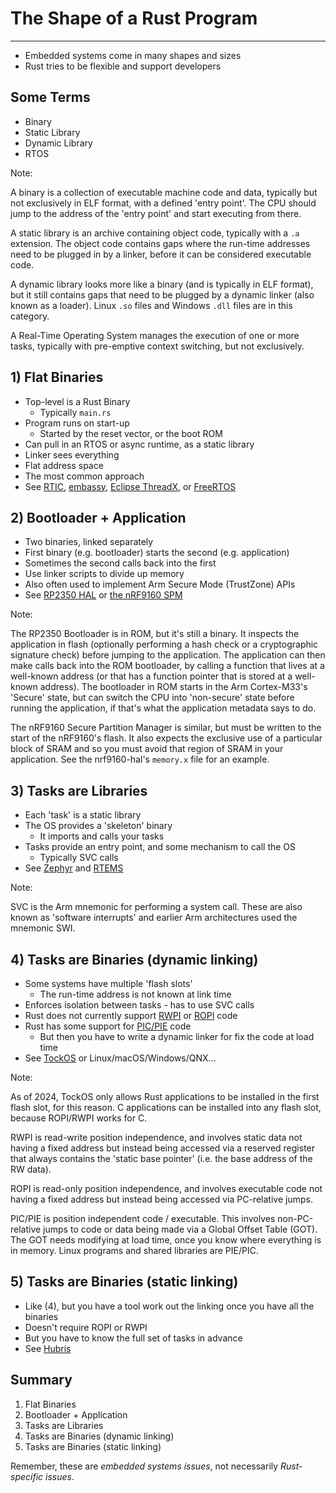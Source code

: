 # The Shape of a Rust Program

---

* Embedded systems come in many shapes and sizes
* Rust tries to be flexible and support developers

## Some Terms

* Binary
* Static Library
* Dynamic Library
* RTOS

Note:

A binary is a collection of executable machine code and data, typically but not
exclusively in ELF format, with a defined 'entry point'. The CPU should jump to
the address of the 'entry point' and start executing from there.

A static library is an archive containing object code, typically with a `.a`
extension. The object code contains gaps where the run-time addresses need to be
plugged in by a linker, before it can be considered executable code.

A dynamic library looks more like a binary (and is typically in ELF format), but
it still contains gaps that need to be plugged by a dynamic linker (also known
as a loader). Linux `.so` files and Windows `.dll` files are in this category.

A Real-Time Operating System manages the execution of one or more tasks,
typically with pre-emptive context switching, but not exclusively.

## 1) Flat Binaries

* Top-level is a Rust Binary
  * Typically `main.rs`
* Program runs on start-up
  * Started by the reset vector, or the boot ROM
* Can pull in an RTOS or async runtime, as a static library
* Linker sees everything
* Flat address space
* The most common approach
* See [RTIC](https://rtic.rs/), [embassy](https://embassy.dev), [Eclipse ThreadX](https://ferrous-systems.com/blog/rust-and-threadx/), or [FreeRTOS](https://github.com/ferrous-systems/freertos-experiments)

## 2) Bootloader + Application

* Two binaries, linked separately
* First binary (e.g. bootloader) starts the second (e.g. application)
* Sometimes the second calls back into the first
* Use linker scripts to divide up memory
* Also often used to implement Arm Secure Mode (TrustZone) APIs
* See [RP2350 HAL](https://docs.rs/rp235x-hal) or [the nRF9160 SPM](https://github.com/nrf-rs/nrf9160-dk)

Note:

The RP2350 Bootloader is in ROM, but it's still a binary. It inspects the
application in flash (optionally performing a hash check or a cryptographic
signature check) before jumping to the application. The application can then
make calls back into the ROM bootloader, by calling a function that lives at a
well-known address (or that has a function pointer that is stored at a
well-known address). The bootloader in ROM starts in the Arm Cortex-M33's
'Secure' state, but can switch the CPU into 'non-secure' state before running
the application, if that's what the application metadata says to do.

The nRF9160 Secure Partition Manager is similar, but must be written to the
start of the nRF9160's flash. It also expects the exclusive use of a particular
block of SRAM and so you must avoid that region of SRAM in your application. See
the nrf9160-hal's `memory.x` file for an example.

## 3) Tasks are Libraries

* Each 'task' is a static library
* The OS provides a 'skeleton' binary
  * It imports and calls your tasks
* Tasks provide an entry point, and some mechanism to call the OS
  * Typically SVC calls
* See
  [Zephyr](https://zephyrproject.org/zephyr-weekly-update-rust-coming-to-zephyr/)
  and [RTEMS](https://docs.rtems.org/branches/master/user/rust/index.html)

Note:

SVC is the Arm mnemonic for performing a system call. These are also known as
'software interrupts' and earlier Arm architectures used the mnemonic SWI.

## 4) Tasks are Binaries (dynamic linking)

* Some systems have multiple 'flash slots'
  * The run-time address is not known at link time
* Enforces isolation between tasks - has to use SVC calls
* Rust does not currently support [RWPI] or [ROPI] code
* Rust has some support for [PIC/PIE] code
  * But then you have to write a dynamic linker for fix the code at load time
* See [TockOS](https://tockos.org) or Linux/macOS/Windows/QNX...

[RWPI]: https://developer.arm.com/documentation/dui0774/l/Compiler-Command-line-Options/-frwpi---fno-rwpi?lang=en
[ROPI]: https://developer.arm.com/documentation/dui0774/l/Compiler-Command-line-Options/-fropi---fno-ropi?lang=en
[PIC/PIE]: https://mropert.github.io/2018/02/02/pic_pie_sanitizers/

Note:

As of 2024, TockOS only allows Rust applications to be installed in the first
flash slot, for this reason. C applications can be installed into any flash
slot, because ROPI/RWPI works for C.

RWPI is read-write position independence, and involves static data not having a
fixed address but instead being accessed via a reserved register that always
contains the 'static base pointer' (i.e. the base address of the RW data).

ROPI is read-only position independence, and involves executable code not having
a fixed address but instead being accessed via PC-relative jumps.

PIC/PIE is position independent code / executable. This involves non-PC-relative
jumps to code or data being made via a Global Offset Table (GOT). The GOT needs
modifying at load time, once you know where everything is in memory. Linux
programs and shared libraries are PIE/PIC.

## 5) Tasks are Binaries (static linking)

* Like (4), but you have a tool work out the linking once you have all the
  binaries
* Doesn't require ROPI or RWPI
* But you have to know the full set of tasks in advance
* See [Hubris](https://hubris.oxide.computer)

## Summary

1. Flat Binaries
2. Bootloader + Application
3. Tasks are Libraries
4. Tasks are Binaries (dynamic linking)
5. Tasks are Binaries (static linking)

Remember, these are *embedded systems issues*, not necessarily *Rust-specific issues*.
